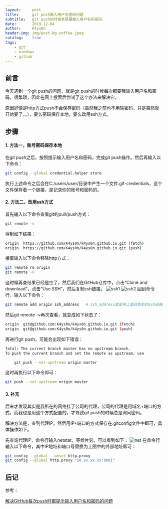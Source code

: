 ```yaml
---
layout:     post
title:      git push输入用户名密码问题
subtitle:   git push的时候老是要输入用户名和密码
date:       2019-12-04
author:     K4ys0n
header-img: img/post-bg-coffee.jpeg
catalog:    true
tags:
    - git
    - windows
    - github
---
```


## 前言
今天遇到一个git push的问题，就是git push的时候每次都要我输入用户名和密码，很繁琐，因此在网上搜索后尝试了这个办法来解决它。

原因好像是http方式push不会保存密码（虽然我之前也不用输密码，只是突然就开始要了。。），要么密码保存本地，要么改用ssh方式。
## 步骤
#### 1. 方法一，账号密码保存本地
在git push之后，按照提示输入用户名和密码，完成git push操作。然后再输入以下命令：
```sh
git config --global credential.helper store
```
执行上述命令之后会在C:/users/user/目录中产生一个文件.git-credentials，这个文件保存着一个链接，是记录你的账号和密码的。

#### 2. 方法二，改用ssh方式
首先输入以下命令查看git的pull/push方式：
```sh
git remote -v
```
得到如下结果：
```sh
origin  https://github.com/K4ys0n/k4ys0n.github.io.git (fetch)
origin  https://github.com/K4ys0n/k4ys0n.github.io.git (push)
```
接着输入以下命令移除http方式：
```sh
git remote rm origin
git remote -v
```
这时候再查结果已经是空了，然后我们在GitHub仓库中，点击“Clone and download”，点击“Use SSH”，然后复制ssh链接。
 ![ssh1](https://raw.githubusercontent.com/K4ys0n/K4ys0n.github.io/master/img/gitPushProblem-ssh1.jpg)
 ![ssh2](https://raw.githubusercontent.com/K4ys0n/K4ys0n.github.io/master/img/gitPushProblem-ssh2.jpg)
回到命令行，输入以下命令：
```sh
git remote add origin ssh_address   # ssh_address就是用上面获取到的ssh链接
```
然后git remote -v再次查看，就变成如下状态了：
```sh
origin  git@github.com:K4ys0n/k4ys0n.github.io.git (fetch)
origin  git@github.com:K4ys0n/k4ys0n.github.io.git (push)
```
再进行git push，可能会出现如下错误：
```sh
fatal: The current branch master has no upstream branch.
To push the current branch and set the remote as upstream, use

    git push --set-upstream origin master
```
这时再执行以下命令即可：
```sh
git push --set-upstream origin master
```

#### 3. 补充
后来才发现其实是我所在的网络挂了公司的代理，公司的代理是用域名+端口的方式，而我也是用这个方式配置的，才导致git push的时候总是询问密码。

解决方法是，查到代理IP，然后用IP+端口的方式保存在.gitconfig文件中即可，具体操作如下。

先查询代理IP，命令行输入netstat，等候片刻，可以看到如下：
 ![net](https://raw.githubusercontent.com/K4ys0n/K4ys0n.github.io/master/img/gitPushProblem-net.jpg)
在命令行输入以下命令，其中IP地址和端口号替换为上图中的外部地址即可：
```sh
git config --global --unset http.proxy
git config --global http.proxy "10.xx.xx.xx:8081"
```
## 后记
参考：

[解决GitHub每次push时都提示输入用户名和密码的问题](https://blog.csdn.net/mr_javascript/article/details/83043174)
